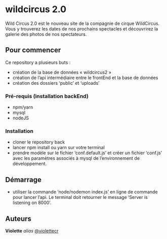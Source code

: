 # wildcircus 2.0
Wild Circus 2.0 est le nouveau site de la compagnie de cirque WildCircus. Vous y trouverez les dates de nos prochains spectacles et découvrirez la galerie des photos de nos spectateurs. 
## Pour commencer
Ce repository a plusieurs buts :
- création de la base de données « wildcircus2 »
- création de l’api intermédiaire entre le frontEnd et la base de données
- création des dossiers ‘public’ et ‘uploads’
### Pré-requis (installation backEnd)
- npm/yarn
- mysql
- nodeJS
### Installation
- cloner le repository back
- lancer npm install ou yarn sur votre terminal
- prendre modèle sur le fichier ‘conf.default.js’ et créer un fichier ‘conf.js’ avec les
paramètres associés à mysql de l’environnement de développement.
## Démarrage
- utiliser la commande ‘node/nodemon index.js’ en ligne de commande pour lancer l’api. Le
terminal doit retourner le message ‘Server is listening on 8000’.
## Auteurs

**Violette** _alias_ [@violettecr](https://github.com/violettecr)
